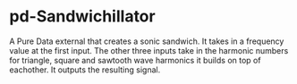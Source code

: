 # pd-Sandwichillator
A Pure Data external that creates a sonic sandwich. It takes in a frequency value at the first input. The other three inputs take in the 
harmonic numbers for triangle, square and sawtooth wave harmonics it builds on top of eachother. It outputs the resulting signal. 
